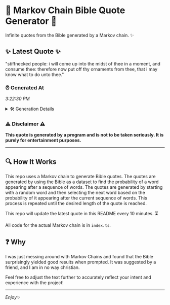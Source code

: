 # 📖 Markov Chain Bible Quote Generator 📖

Infinite quotes from the Bible generated by a Markov chain. ✨

## ✨ Latest Quote ✨
"stiffnecked people: i will come up into the midst of thee in a moment, and consume thee: therefore now put off thy ornaments from thee, that i may know what to do unto thee."

### ⏰ Generated At
*3:22:30 PM*

<details>
    <summary>🛠️ Generation Details</summary>
    <p>
        <strong>🌱 Seed:</strong> stiffnecked<br>
        <strong>🔄 Iterations:</strong> 33<br>
        <strong>📜 Context History:</strong><br>[ stiffnecked ]: people:<br>[ stiffnecked, people: ]: i<br>[ stiffnecked, people:, i ]: will<br>[ stiffnecked, people:, i, will ]: come<br>[ stiffnecked, people:, i, will, come ]: up<br>[ stiffnecked, people:, i, will, come, up ]: into<br>[ people:, i, will, come, up, into ]: the<br>[ i, will, come, up, into, the ]: midst<br>[ will, come, up, into, the, midst ]: of<br>[ come, up, into, the, midst, of ]: thee<br>[ up, into, the, midst, of, thee ]: in<br>[ into, the, midst, of, thee, in ]: a<br>[ the, midst, of, thee, in, a ]: moment,<br>[ midst, of, thee, in, a, moment, ]: and<br>[ of, thee, in, a, moment,, and ]: consume<br>[ thee, in, a, moment,, and, consume ]: thee:<br>[ in, a, moment,, and, consume, thee: ]: therefore<br>[ a, moment,, and, consume, thee:, therefore ]: now<br>[ moment,, and, consume, thee:, therefore, now ]: put<br>[ and, consume, thee:, therefore, now, put ]: off<br>[ consume, thee:, therefore, now, put, off ]: thy<br>[ thee:, therefore, now, put, off, thy ]: ornaments<br>[ therefore, now, put, off, thy, ornaments ]: from<br>[ now, put, off, thy, ornaments, from ]: thee,<br>[ put, off, thy, ornaments, from, thee, ]: that<br>[ off, thy, ornaments, from, thee,, that ]: i<br>[ thy, ornaments, from, thee,, that, i ]: may<br>[ ornaments, from, thee,, that, i, may ]: know<br>[ from, thee,, that, i, may, know ]: what<br>[ thee,, that, i, may, know, what ]: to<br>[ that, i, may, know, what, to ]: do<br>[ i, may, know, what, to, do ]: unto<br>[ may, know, what, to, do, unto ]: thee.<br>
    </p>
</details>

### ⚠️ Disclaimer ⚠️
**This quote is generated by a program and is not to be taken seriously. It is purely for entertainment purposes.**

---

## 🔍 How It Works

This repo uses a Markov chain to generate Bible quotes. The quotes are generated by using the Bible as a dataset to find the probability of a word appearing after a sequence of words. The quotes are generated by starting with a random word and then selecting the next word based on the probability of it appearing after the current sequence of words. This process is repeated until the desired length of the quote is reached.

This repo will update the latest quote in this README every 10 minutes. ⏳

All code for the actual Markov chain is in `index.ts`.

## ❓ Why

I was just messing around with Markov Chains and found that the Bible surprisingly yielded good results when prompted. 
It was suggested by a friend, and I am in no way christian.

Feel free to adjust the text further to accurately reflect your intent and experience with the project!

---

*Enjoy*✨
